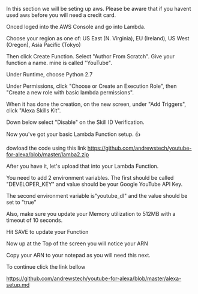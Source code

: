 In this section we will be seting up aws. Please be aware that if you havent used aws before you will need a credit card.

Onced loged into the AWS Console and go into Lambda.

Choose your region as one of: US East (N. Virginia), EU (Ireland), US West (Oregon), Asia Pacific (Tokyo)

Then click Create Function. Select "Author From Scratch". Give your function a name. mine is called "YouTube".

Under Runtime, choose Python 2.7

Under Permissions, click "Choose or Create an Execution Role", then "Create a new role with basic lambda permissions".

When it has done the creation, on the new screen, under "Add Triggers", click "Alexa Skills Kit".

Down below select "Disable" on the Skill ID Verification.

Now you've got your basic Lambda Function setup. 👍

dowload  the code using this link https://github.com/andrewstech/youtube-for-alexa/blob/master/lamba2.zip

After you have it, let's upload that into your Lambda Function.

You need to add 2 environment variables. The first should be called "DEVELOPER_KEY" and value should be your Google YouTube API Key.

The second environment variable is"youtube_dl" and the value should be set to "true"

Also, make sure you update your Memory utilization to 512MB with a timeout of 10 seconds.

Hit SAVE to update your Function

Now up at the Top of the screen you will notice your ARN

Copy your ARN to your notepad as you will need this next.

To continue click the link bellow

https://github.com/andrewstech/youtube-for-alexa/blob/master/alexa-setup.md

